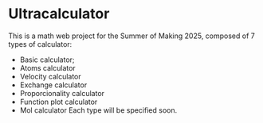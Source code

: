 # Ultracalculator
This is a math web project for the Summer of Making 2025, composed of 7 types of calculator:
* Basic calculator;
* Atoms calculator
* Velocity calculator
* Exchange calculator
* Proporcionality calculator
* Function plot calculator
* Mol calculator
Each type will be specified soon.